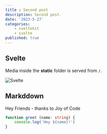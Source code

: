 ```yaml
---
title : Second post
description: Second post.
date: '2023-5-27'
categories:
    - sveltekit
    - svelte
published: true
---
```



## Svelte

Media inside the **static** folder is served from `/`.

![Svelte](favicon.png)


## Markddown

Hey Friends - thanks to Joy of Code 

```ts
function greet (name: string) {
    console.log('Hey ${name}!')
}
```

